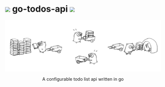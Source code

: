 # <img src="https://img.icons8.com/color/24/000000/golang.png"/> go-todos-api <img src="https://img.icons8.com/color/24/000000/todo-list--v2.png"/>

<p align="center">
    <img src="./images/working-gophers.jpg" />
<p/>

<p align="center">
A configurable todo list api written in go
<p/>
